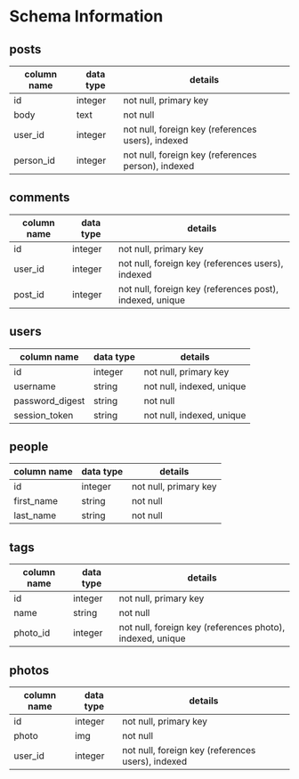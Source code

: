 # Schema Information

## posts
column name | data type | details
------------|-----------|-----------------------
id          | integer   | not null, primary key
body        | text      | not null
user_id     | integer   | not null, foreign key (references users), indexed
person_id   | integer   | not null, foreign key (references person), indexed


## comments
column name | data type | details
------------|-----------|-----------------------
id          | integer   | not null, primary key
user_id     | integer   | not null, foreign key (references users), indexed
post_id     | integer   | not null, foreign key (references post), indexed, unique


## users
column name     | data type | details
----------------|-----------|-----------------------
id              | integer   | not null, primary key
username        | string    | not null, indexed, unique
password_digest | string    | not null
session_token   | string    | not null, indexed, unique

## people
column name     | data type | details
----------------|-----------|-----------------------
id              | integer   | not null, primary key
first_name       | string    | not null
last_name        | string    | not null


## tags
column name | data type | details
------------|-----------|-----------------------
id          | integer   | not null, primary key
name        | string    | not null
photo_id    | integer   | not null, foreign key (references photo), indexed, unique

## photos
column name | data type | details
------------|-----------|-----------------------
id          | integer   | not null, primary key
photo       | img       | not null
user_id     | integer   | not null, foreign key (references users), indexed
